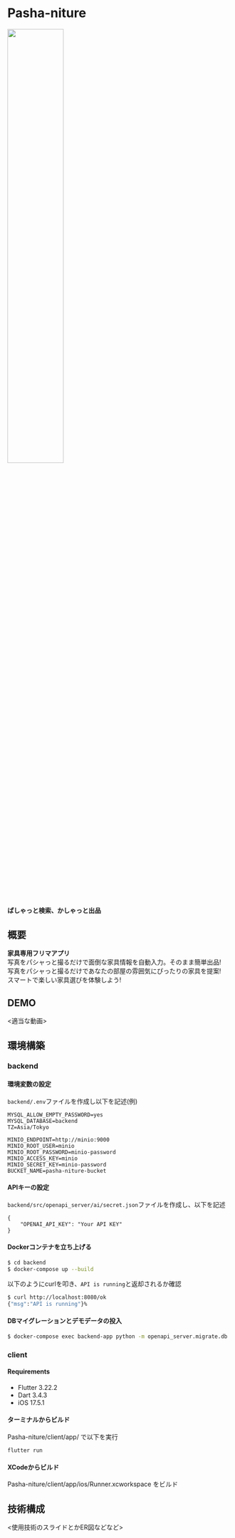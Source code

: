 # Pasha-niture

<img src=https://github.com/naka-c1024/Pasha-niture/blob/main/client/app/assets/images/logo.png/ width=50%>

#### ぱしゃっと検索、かしゃっと出品

## 概要

**家具専用フリマアプリ**  
写真をパシャっと撮るだけで面倒な家具情報を自動入力。そのまま簡単出品!  
写真をパシャっと撮るだけであなたの部屋の雰囲気にぴったりの家具を提案!  
スマートで楽しい家具選びを体験しよう!

## DEMO

<適当な動画>

## 環境構築

### backend

#### 環境変数の設定

`backend/.env`ファイルを作成し以下を記述(例)

```
MYSQL_ALLOW_EMPTY_PASSWORD=yes
MYSQL_DATABASE=backend
TZ=Asia/Tokyo

MINIO_ENDPOINT=http://minio:9000
MINIO_ROOT_USER=minio
MINIO_ROOT_PASSWORD=minio-password
MINIO_ACCESS_KEY=minio
MINIO_SECRET_KEY=minio-password
BUCKET_NAME=pasha-niture-bucket
```

#### APIキーの設定

`backend/src/openapi_server/ai/secret.json`ファイルを作成し、以下を記述

```
{
    "OPENAI_API_KEY": "Your API KEY"
}
```

#### Dockerコンテナを立ち上げる

```bash
$ cd backend
$ docker-compose up --build
```

以下のようにcurlを叩き、`API is running`と返却されるか確認

```bash
$ curl http://localhost:8080/ok
{"msg":"API is running"}%
```

#### DBマイグレーションとデモデータの投入

```bash
$ docker-compose exec backend-app python -m openapi_server.migrate.db
```

### client

#### Requirements

- Flutter 3.22.2
- Dart 3.4.3
- iOS 17.5.1

#### ターミナルからビルド
Pasha-niture/client/app/ で以下を実行　
```
flutter run
```
#### XCodeからビルド
Pasha-niture/client/app/ios/Runner.xcworkspace をビルド

## 技術構成

<使用技術のスライドとかER図などなど>
